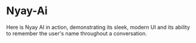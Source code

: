 # Nyay-Ai
Here is Nyay AI in action, demonstrating its sleek, modern UI and its ability to remember the user's name throughout a conversation.
